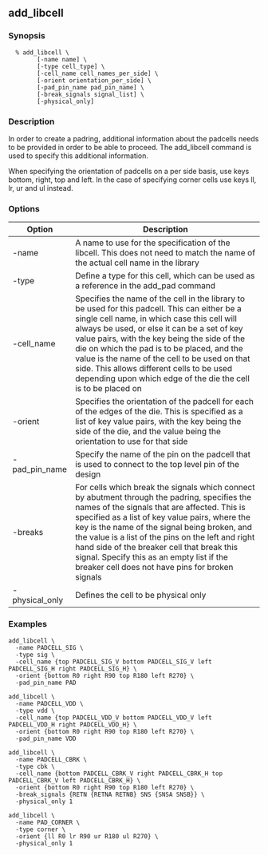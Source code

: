 ## add_libcell
### Synopsis
```
  % add_libcell \
        [-name name] \
        [-type cell_type] \
        [-cell_name cell_names_per_side] \
        [-orient orientation_per_side] \
        [-pad_pin_name pad_pin_name] \
        [-break_signals signal_list] \
        [-physical_only]
```
### Description

In order to create a padring, additional information about the padcells needs to be provided in order to be able to proceed. The add_libcell command is used to specify this additional information.

When specifying the orientation of padcells on a per side basis, use keys bottom, right, top and left. In the case of specifying corner cells use keys ll, lr, ur and ul instead.

### Options

| Option | Description |
| --- | --- |
| -name | A name to use for the specification of the libcell. This does not need to match the name of the actual cell name in the library |
| -type | Define a type for this cell, which can be used as a reference in the add_pad command |
| -cell_name | Specifies the name of the cell in the library to be used for this padcell. This can either be a single cell name, in which case this cell will always be used, or else it can be a set of key value pairs, with the key being the side of the die on which the pad is to be placed, and the value is the name of the cell to be used on that side. This allows different cells to be used depending upon which edge of the die the cell is to be placed on |
| -orient | Specifies the orientation of the padcell for each of the edges of the die. This is specified as a list of key value pairs, with the key being the side of the die, and the value being the orientation to use for that side |
| -pad_pin_name | Specify the name of the pin on the padcell that is used to connect to the top level pin of the design |
| -breaks | For cells which break the signals which connect by abutment through the padring, specifies the names of the signals that are affected. This is specified as a list of key value pairs, where the key is the name of the signal being broken, and the value is a list of the pins on the left and right hand side of the breaker cell that break this signal. Specify this as an empty list if the breaker cell does not have pins for broken signals |
| -physical_only | Defines the cell to be physical only |

### Examples
```
add_libcell \
  -name PADCELL_SIG \
  -type sig \
  -cell_name {top PADCELL_SIG_V bottom PADCELL_SIG_V left PADCELL_SIG_H right PADCELL_SIG_H} \
  -orient {bottom R0 right R90 top R180 left R270} \
  -pad_pin_name PAD

add_libcell \
  -name PADCELL_VDD \
  -type vdd \
  -cell_name {top PADCELL_VDD_V bottom PADCELL_VDD_V left PADCELL_VDD_H right PADCELL_VDD_H} \
  -orient {bottom R0 right R90 top R180 left R270} \
  -pad_pin_name VDD

add_libcell \
  -name PADCELL_CBRK \
  -type cbk \
  -cell_name {bottom PADCELL_CBRK_V right PADCELL_CBRK_H top PADCELL_CBRK_V left PADCELL_CBRK_H} \
  -orient {bottom R0 right R90 top R180 left R270} \
  -break_signals {RETN {RETNA RETNB} SNS {SNSA SNSB}} \
  -physical_only 1

add_libcell \
  -name PAD_CORNER \
  -type corner \
  -orient {ll R0 lr R90 ur R180 ul R270} \
  -physical_only 1
```
